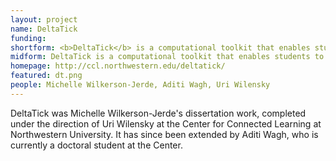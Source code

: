 ```yaml
---
layout: project
name: DeltaTick
funding: 
shortform: <b>DeltaTick</b> is a computational toolkit that enables students to construct their own computer simulations from customizable libraries of domain-specific, natural-language building blocks.
midform: DeltaTick is a computational toolkit that enables students to construct their own computer simulations from customizable libraries of domain-specific, natural-language building blocks. We've used it to study how students make sense of connections between individual behavior and collective mathematical patterns in complex systems, especially in the domains of population biology and natural selection.
homepage: http://ccl.northwestern.edu/deltatick/
featured: dt.png
people: Michelle Wilkerson-Jerde, Aditi Wagh, Uri Wilensky
---
```

DeltaTick was Michelle Wilkerson-Jerde's dissertation work, completed under the direction of Uri Wilensky at the Center for Connected Learning at Northwestern University. It has since been extended by Aditi Wagh, who is currently a doctoral student at the Center.